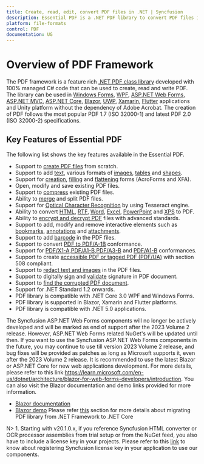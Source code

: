 ```yaml
---
title: Create, read, edit, convert PDF files in .NET | Syncfusion
description: Essential PDF is a .NET PDF library to convert PDF files in Windows Forms, WPF, UWP, ASP.NET Core, ASP.NET MVC, Xamarin, Flutter applications
platform: file-formats
control: PDF
documentation: UG
---
```

# Overview of PDF Framework

The PDF framework is a feature rich [.NET PDF class library](https://www.syncfusion.com/document-processing/pdf-framework/net) developed with 100% managed C# code that can be used to create, read and write PDF. The library can be used in [Windows Forms](https://www.syncfusion.com/document-processing/pdf-framework/net), [WPF](https://www.syncfusion.com/document-processing/pdf-framework/net), [ASP.NET Web Forms](https://www.syncfusion.com/document-processing/pdf-framework/net), [ASP.NET MVC](https://www.syncfusion.com/document-processing/pdf-framework/net), [ASP.NET Core](https://www.syncfusion.com/document-processing/pdf-framework/net-core), [Blazor](https://www.syncfusion.com/document-processing/pdf-framework/blazor), [UWP](https://www.syncfusion.com/document-processing/pdf-framework/uwp), [Xamarin](https://www.syncfusion.com/document-processing/pdf-framework/xamarin), [Flutter](https://www.syncfusion.com/document-processing/pdf-framework/flutter) applications and Unity platform without the dependency of Adobe Acrobat. The creation of PDF follows the most popular PDF 1.7 (ISO 32000-1) and latest PDF 2.0 (ISO 32000-2) specifications.

## Key Features of Essential PDF

The following list shows the key features available in the Essential PDF.

* Support to [create PDF files](https://help.syncfusion.com/file-formats/pdf/create-pdf-file-in-c-sharp-vb-net) from scratch.
* Support to add [text](https://help.syncfusion.com/file-formats/pdf/working-with-text), various formats of [images](https://help.syncfusion.com/file-formats/pdf/working-with-images), [tables](https://help.syncfusion.com/file-formats/pdf/working-with-tables) and [shapes](https://help.syncfusion.com/file-formats/pdf/working-with-shapes).
* Support for [creation](https://help.syncfusion.com/file-formats/pdf/working-with-forms#creating-a-new-pdf-form), [filling](https://help.syncfusion.com/file-formats/pdf/working-with-forms#filling-form-fields-in-an-existing-pdf-document) and [flattening](https://help.syncfusion.com/file-formats/pdf/working-with-forms#removing-editing-capability-of-form-fields) forms (AcroForms and XFA).  
* Open, modify and save existing PDF files.
* Support to [compress](https://help.syncfusion.com/file-formats/pdf/working-with-compression) existing PDF files.
* Ability to [merge](https://help.syncfusion.com/file-formats/pdf/merge-documents) and split PDF files.
* Support for [Optical Character Recognition](https://help.syncfusion.com/file-formats/pdf/working-with-ocr/dot-net-framework) by using Tesseract engine. 
* Ability to convert [HTML](https://help.syncfusion.com/file-formats/pdf/working-with-document-conversions#mhtml-to-pdf), [RTF](https://help.syncfusion.com/file-formats/pdf/working-with-document-conversions#converting-rtf-documents-to-pdf), [Word](https://help.syncfusion.com/file-formats/pdf/working-with-document-conversions#converting-word-documents-to-pdf), [Excel](https://help.syncfusion.com/file-formats/pdf/working-with-document-conversions#converting-excel-documents-to-pdf), [PowerPoint](https://help.syncfusion.com/file-formats/presentation/presentation-to-pdf) and [XPS](https://help.syncfusion.com/file-formats/pdf/working-with-document-conversions#converting-xps-document-to-pdf) to PDF.
* Ability to [encrypt and decrypt PDF](https://help.syncfusion.com/file-formats/pdf/working-with-security) files with advanced standards.
* Support to add, modify and remove interactive elements such as [bookmarks](https://help.syncfusion.com/file-formats/pdf/working-with-bookmarks), [annotations](https://help.syncfusion.com/file-formats/pdf/working-with-annotations) and [attachments](https://help.syncfusion.com/file-formats/pdf/working-with-attachments).
* Support to add [barcode](https://help.syncfusion.com/file-formats/pdf/working-with-barcode) in the PDF files.
* Support to convert [PDF to PDF/A-1B](https://help.syncfusion.com/file-formats/pdf/working-with-pdf-conformance#converting-pdf-to-pdfa-1b) conformance.
* Support for [PDF/X1-A](https://help.syncfusion.com/file-formats/pdf/working-with-pdf-conformance#adding-support-for-pdfx-1a-conformance),[PDF/A1-B](https://help.syncfusion.com/file-formats/pdf/working-with-pdf-conformance#adding-support-for-pdfa-1b-conformance),[PDF/A3-B](https://help.syncfusion.com/file-formats/pdf/working-with-pdf-conformance#adding-support-for-pdfa-2b-conformance) and [PDF/A1-B](https://help.syncfusion.com/file-formats/pdf/working-with-pdf-conformance#adding-support-for-pdfa-3b-conformance) conformances. 
* Support to create [accessible PDF or tagged PDF (PDF/UA)](https://help.syncfusion.com/file-formats/pdf/working-with-tagged-pdf) with section 508 compliant. 
* Support to [redact text and images](https://help.syncfusion.com/file-formats/pdf/working-with-redaction) in the PDF files.  
* Support to digitally [sign](https://help.syncfusion.com/file-formats/pdf/working-with-digitalsignature) and [validate](https://help.syncfusion.com/file-formats/pdf/working-with-digitalsignature) signature in PDF document. 
* Support to [find the corrupted PDF document](https://help.syncfusion.com/file-formats/pdf/working-with-document#find-corrupted-pdf-document). 
* Support for .NET Standard 1.2 onwards. 
* PDF library is compatible with .NET Core 3.0 WPF and Windows Forms.
* PDF library is supported in Blazor, Xamarin and Flutter platforms.
* PDF library is compatible with .NET 5.0 applications.

The Syncfusion ASP.NET Web Forms components will no longer be actively developed and will be marked as end of support after the 2023 Volume 2 release. However, ASP.NET Web Forms related NuGet's will be updated until then. If you want to use the Syncfusion ASP.NET Web Forms components in the future, you may continue to use till version 2023 Volume 2 release, and bug fixes will be provided as patches as long as Microsoft supports it, even after the 2023 Volume 2 release. It is recommended to use the latest Blazor or ASP.NET Core for new web applications development.
For more details, please refer to this link:https://learn.microsoft.com/en-us/dotnet/architecture/blazor-for-web-forms-developers/introduction. You can also visit the Blazor documentation and demo links provided for more information.
* [Blazor documentation](https://blazor.syncfusion.com/documentation/introduction)
* [Blazor demo](https://blazor.syncfusion.com/demos/)
Please refer [this](/FAQs/migrate-from-net-framework-to-net-core.md) section for more details about migrating PDF library from .NET Framework to .NET Core

N> 1. Starting with v20.1.0.x, if you reference Syncfusion HTML converter or OCR processor assemblies from trial setup or from the NuGet feed, you also have to include a license key in your projects. Please refer to this [link](https://help.syncfusion.com/common/essential-studio/licensing/overview) to know about registering Syncfusion license key in your application to use our components.
